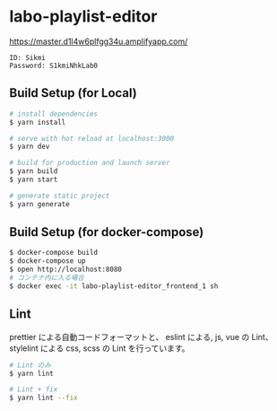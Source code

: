 # labo-playlist-editor

https://master.d1l4w6plfgg34u.amplifyapp.com/

```
ID: Sikmi
Password: S1kmiNhkLab0
```

## Build Setup (for Local)

```bash
# install dependencies
$ yarn install

# serve with hot reload at localhost:3000
$ yarn dev

# build for production and launch server
$ yarn build
$ yarn start

# generate static project
$ yarn generate
```

## Build Setup (for docker-compose)

```bash
$ docker-compose build
$ docker-compose up
$ open http://localhost:8080
# コンテナ内に入る場合
$ docker exec -it labo-playlist-editor_frontend_1 sh
```

## Lint

prettier による自動コードフォーマットと、
eslint による, js, vue の Lint、
stylelint による css, scss の Lint を行っています。

```bash
# Lint のみ
$ yarn lint

# Lint + fix
$ yarn lint --fix
```
